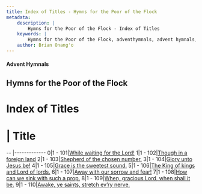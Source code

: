 ```yaml
---
title: Index of Titles - Hymns for the Poor of the Flock
metadata:
    description: |
        Hymns for the Poor of the Flock - Index of Titles
    keywords: |
        Hymns for the Poor of the Flock, adventhymnals, advent hymnals, index
    author: Brian Onang'o
---
```


#### Advent Hymnals

## Hymns for the Poor of the Flock

# Index of Titles
# | Title                        
-- |-------------
0|1 - 101|[While waiting for the Lord!](/101-200/101-110/01.While-waiting-for-the-Lord!)
1|1 - 102|[Though in a foreign land](/101-200/101-110/02.Though-in-a-foreign-land)
2|1 - 103|[Shepherd of the chosen number.](/101-200/101-110/03.Shepherd-of-the-chosen-number)
3|1 - 104|[Glory unto Jesus be!](/101-200/101-110/04.Glory-unto-Jesus-be!)
4|1 - 105|[Grace is the sweetest sound.](/101-200/101-110/05.Grace-is-the-sweetest-sound)
5|1 - 106|[The King of kings and Lord of lords.](/101-200/101-110/06.The-King-of-kings-and-Lord-of-lords)
6|1 - 107|[Away with our sorrow and fear!](/101-200/101-110/07.Away-with-our-sorrow-and-fear!)
7|1 - 108|[How can we sink with such a prop.](/101-200/101-110/08.How-can-we-sink-with-such-a-prop)
8|1 - 109|[When, gracious Lord, when shall it be.](/101-200/101-110/09.When,-gracious-Lord,-when-shall-it-be)
9|1 - 110|[Awake, ye saints, stretch ev’ry nerve.](/101-200/101-110/10.Awake,-ye-saints,-stretch-ev’ry-nerve)